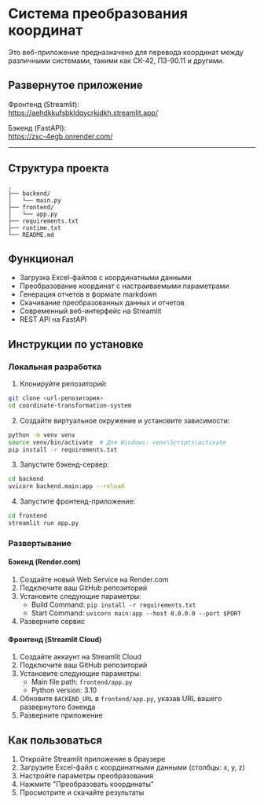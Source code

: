 # Система преобразования координат

Это веб-приложение предназначено для перевода координат между различными системами, такими как СК-42, ПЗ-90.11 и другими.

##  Развернутое приложение

Фронтенд (Streamlit):  
https://aehdkkufsbkldqycrkjdkh.streamlit.app/

Бэкенд (FastAPI):  
https://zxc-4egb.onrender.com/

---


## Структура проекта

```
.
├── backend/
│   └── main.py
├── frontend/
│   └── app.py
├── requirements.txt
├── runtime.txt
└── README.md
```

## Функционал

- Загрузка Excel-файлов с координатными данными
- Преобразование координат с настраиваемыми параметрами
- Генерация отчетов в формате markdown
- Скачивание преобразованных данных и отчетов
- Современный веб-интерфейс на Streamlit
- REST API на FastAPI

## Инструкции по установке

### Локальная разработка

1. Клонируйте репозиторий:
```bash
git clone <url-репозитория>
cd coordinate-transformation-system
```

2. Создайте виртуальное окружение и установите зависимости:
```bash
python -m venv venv
source venv/bin/activate  # Для Windows: venv\Scripts\activate
pip install -r requirements.txt
```

3. Запустите бэкенд-сервер:
```bash
cd backend
uvicorn backend.main:app --reload
```

4. Запустите фронтенд-приложение:
```bash
cd frontend
streamlit run app.py
```

### Развертывание

#### Бэкенд (Render.com)

1. Создайте новый Web Service на Render.com
2. Подключите ваш GitHub репозиторий
3. Установите следующие параметры:
   - Build Command: `pip install -r requirements.txt`
   - Start Command: `uvicorn main:app --host 0.0.0.0 --port $PORT`
4. Разверните сервис

#### Фронтенд (Streamlit Cloud)

1. Создайте аккаунт на Streamlit Cloud
2. Подключите ваш GitHub репозиторий
3. Установите следующие параметры:
   - Main file path: `frontend/app.py`
   - Python version: 3.10
4. Обновите `BACKEND_URL` в `frontend/app.py`, указав URL вашего развернутого бэкенда
5. Разверните приложение

## Как пользоваться

1. Откройте Streamlit приложение в браузере
2. Загрузите Excel-файл с координатными данными (столбцы: x, y, z)
3. Настройте параметры преобразования
4. Нажмите "Преобразовать координаты"
5. Просмотрите и скачайте результаты
